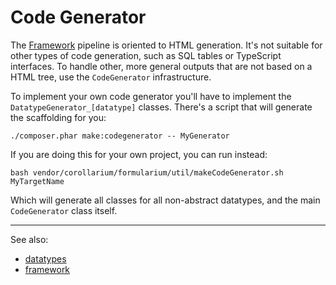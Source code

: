 # Code Generator

The [Framework](framework.md) pipeline is oriented to HTML generation. It's not suitable for other types of code generation, such as SQL tables or TypeScript interfaces. To handle other, more general outputs that are not based on a HTML tree, use the `CodeGenerator` infrastructure.

To implement your own code generator you'll have to implement the `DatatypeGenerator_[datatype]` classes. There's a script that will generate the scaffolding for you:

`./composer.phar make:codegenerator -- MyGenerator`

If you are doing this for your own project, you can run instead:

`bash vendor/corollarium/formularium/util/makeCodeGenerator.sh MyTargetName`

Which will generate all classes for all non-abstract datatypes, and the main `CodeGenerator` class itself.

---

See also:

- [datatypes](datatype.md)
- [framework](framework.md)
